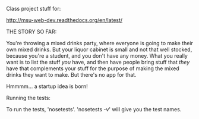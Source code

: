 Class project stuff for:

http://msu-web-dev.readthedocs.org/en/latest/

THE STORY SO FAR:

You're throwing a mixed drinks party, where everyone is going to make
their own mixed drinks.  But your liquor cabinet is small and not that
well stocked, because you're a student, and you don't have any money.
What you really want is to list the stuff *you* have, and then have
people bring stuff that *they* have that complements your stuff for
the purpose of making the mixed drinks they want to make.  But there's
no app for that.

Hmmmm... a startup idea is born!

Running the tests:

To run the tests, 'nosetests'.  'nosetests -v' will give you the test names.
